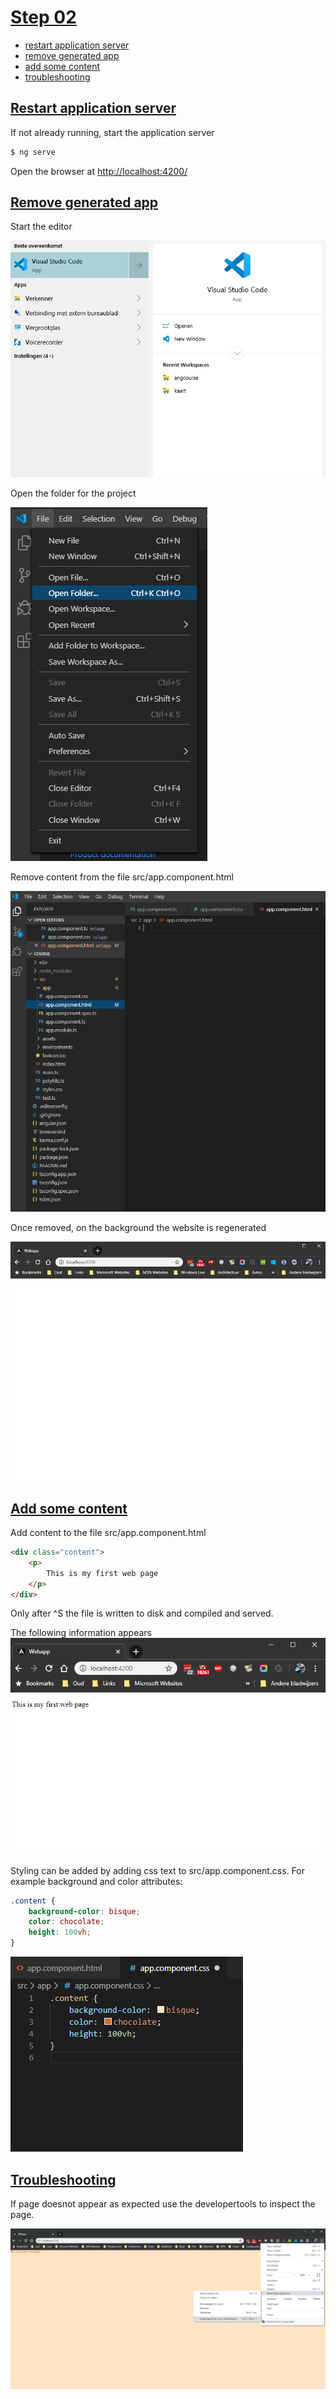 # [Step 02](#step-02)
- [restart application server](#restart-application-server)
- [remove generated app](#remove-generated-app)
- [add some content](#add-some-content)
- [troubleshooting](#troubleshooting)

## [Restart application server](#restart-application-server)
If not already running, start the application server
```bash
$ ng serve
```
Open the browser at [http://localhost:4200/](http://localhost:4200/)

## [Remove generated app](#remove-generated-app)
Start the editor

![](images/step-02/start-visual-studio.png)

Open the folder for the project

![](images/step-02/open-folder-visual-studio.png)

Remove content from the file src/app.component.html

![](images/step-02/empty-application-html.png)

Once removed, on the background the website is regenerated

![](images/step-02/webapp-02.png)

## [Add some content](#add-some-content) 
Add content to the file src/app.component.html

```html
<div class="content">
    <p>
        This is my first web page
    </p>
</div>
```
Only after ^S the file is written to disk and compiled and served.

The following information appears
![](images/step-02/webapp-03.png)

Styling can be added by adding css text to src/app.component.css. For example
background and color attributes:
```css
.content {
    background-color: bisque;
    color: chocolate;
    height: 100vh;
}
```

![](images/step-02/set-backgroundcolor-visual-studio.png)

## [Troubleshooting](#troubleshooting)
If page doesnot appear as expected use the developertools to inspect the page.

![](images/step-02/webtools.png) 